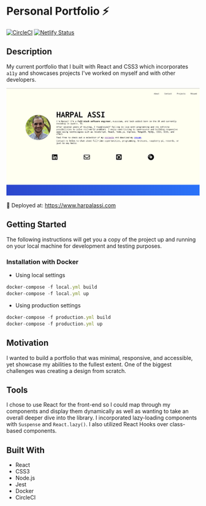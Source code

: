 # Personal Portfolio ⚡

[![CircleCI](https://circleci.com/gh/harpalassi/personal-portfolio.svg?style=shield)](https://circleci.com/gh/harpalassi/personal-portfolio)
[![Netlify Status](https://api.netlify.com/api/v1/badges/d7e9a491-fe91-4a99-9009-ed7ae0ac5d35/deploy-status)](https://app.netlify.com/sites/harpalassi/deploys)

## Description

My current portfolio that I built with React and CSS3 which incorporates `a11y` and showcases projects I've worked on myself and with other developers.

![Screenshot](screenshot.png)

🚀 Deployed at: https://www.harpalassi.com

## Getting Started

The following instructions will get you a copy of the project up and running on your local machine for development and testing purposes.

### Installation with Docker

- Using local settings

```javascript
docker-compose -f local.yml build
docker-compose -f local.yml up
```

- Using production settings

```javascript
docker-compose -f production.yml build
docker-compose -f production.yml up
```

## Motivation

I wanted to build a portfolio that was minimal, responsive, and accessible, yet showcase my abilities to the fullest extent. One of the biggest challenges was creating a design from scratch.

## Tools

I chose to use React for the front-end so I could map through my components and display them dynamically as well as wanting to take an overall deeper dive into the library. I incorporated lazy-loading components with `Suspense` and `React.lazy()`. I also utilized React Hooks over class-based components.

## Built With

- React
- CSS3
- Node.js
- Jest
- Docker
- CircleCI
